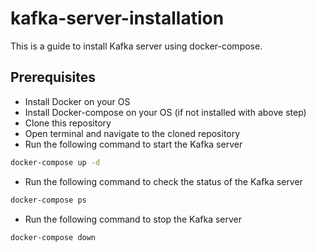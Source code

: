 # kafka-server-installation
This is a guide to install Kafka server using docker-compose.

## Prerequisites
- Install Docker on your OS
- Install Docker-compose on your OS (if not installed with above step)
- Clone this repository
- Open terminal and navigate to the cloned repository
- Run the following command to start the Kafka server
```bash
docker-compose up -d
```
- Run the following command to check the status of the Kafka server
```bash
docker-compose ps
```
- Run the following command to stop the Kafka server
```bash
docker-compose down
```
